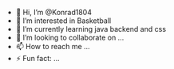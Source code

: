 - 👋 Hi, I’m @Konrad1804
- 👀 I’m interested in Basketball
- 🌱 I’m currently learning java backend and css
- 💞️ I’m looking to collaborate on ...
- 📫 How to reach me ...
- ⚡ Fun fact: ...

<!---
Konrad1804/Konrad1804 is a ✨ special ✨ repository because its `README.md` (this file) appears on your GitHub profile.
You can click the Preview link to take a look at your changes.
--->
